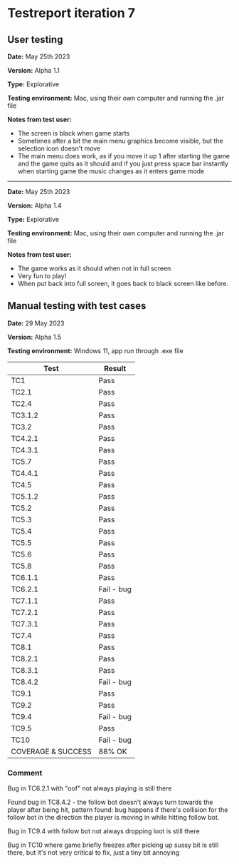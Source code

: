 # Testreport iteration 7

## User testing 
**Date:** May 25th 2023

**Version:** Alpha 1.1

**Type:** Explorative

**Testing environment:** Mac, using their own computer and running the .jar file

**Notes from test user:**
- The screen is black when game starts
- Sometimes after a bit the main menu graphics become visible, but the selection icon doesn't move
- The main menu does work, as if you move it up 1 after starting the game and the game quits as it should and if you just press space bar instantly when starting game the music changes as it enters game mode 

------

**Date:** May 25th 2023

**Version:** Alpha 1.4

**Type:** Explorative

**Testing environment:** Mac, using their own computer and running the .jar file

**Notes from test user:**
- The game works as it should when not in full screen
- Very fun to play!
- When put back into full screen, it goes back to black screen like before.

## Manual testing with test cases
**Date:** 29 May 2023

**Version:** Alpha 1.5

**Testing environment:** Windows 11, app run through .exe file

| Test | Result |
| --- | --- |
| TC1 | Pass |
| TC2.1 | Pass |
| TC2.4 | Pass |
| TC3.1.2 | Pass |
| TC3.2 | Pass |
| TC4.2.1 | Pass |
| TC4.3.1 | Pass |
| TC5.7 | Pass |
| TC4.4.1 | Pass |
| TC4.5 | Pass |
| TC5.1.2 | Pass |
| TC5.2 | Pass |
| TC5.3 | Pass |
| TC5.4 | Pass |
| TC5.5 | Pass |
| TC5.6 | Pass |
| TC5.8 | Pass |
| TC6.1.1 | Pass |
| TC6.2.1 | Fail - bug |
| TC7.1.1 | Pass |
| TC7.2.1 | Pass |
| TC7.3.1 | Pass |
| TC7.4 | Pass |
| TC8.1 | Pass |
| TC8.2.1 | Pass |
| TC8.3.1 | Pass |
| TC8.4.2 | Fail - bug |
| TC9.1 | Pass |
| TC9.2 | Pass |
| TC9.4 | Fail - bug |
| TC9.5 | Pass |
| TC10 | Fail - bug |
| COVERAGE & SUCCESS | 88% OK |

### Comment

Bug in TC6.2.1 with "oof" not always playing is still there

Found bug in TC8.4.2 - the follow bot doesn't always turn towards the player after being hit, pattern found: bug happens if there's collision for the follow bot in the direction the player is moving in while hitting follow bot.

Bug in TC9.4 with follow bot not always dropping loot is still there

Bug in TC10 where game briefly freezes after picking up sussy bit is still there, but it's not very critical to fix, just a tiny bit annoying
